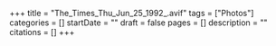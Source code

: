 +++
title = "The_Times_Thu_Jun_25_1992_.avif"
tags = ["Photos"]
categories = []
startDate = ""
draft = false
pages = []
description = ""
citations = []
+++
